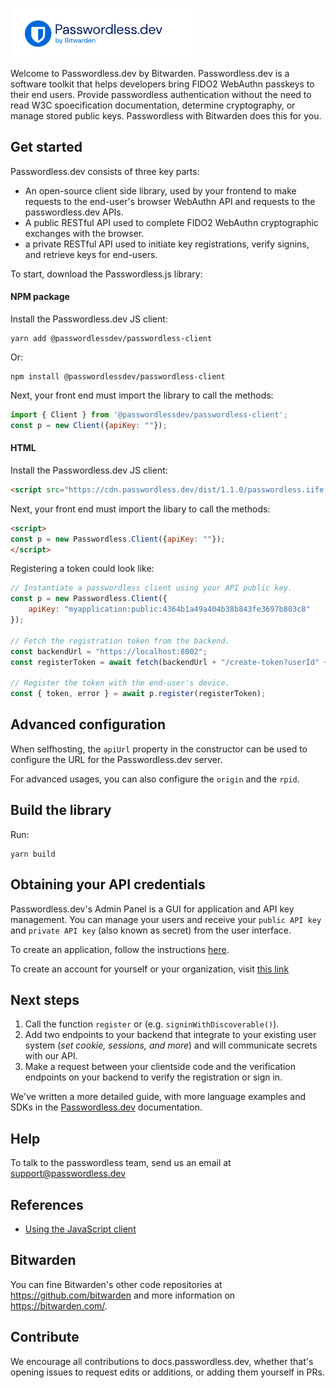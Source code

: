 ![passwordless by bitwarden](./Screenshot%202023-04-28%20at%2011.50.52%20AM%20(2).png)

Welcome to Passwordless.dev by Bitwarden. Passwordless.dev is a software toolkit that helps developers bring FIDO2 WebAuthn passkeys to their end users. Provide passwordless authentication without the need to read W3C spoecification documentation, determine cryptography, or manage stored public keys. Passwordless with Bitwarden does this for you.

## Get started

Passwordless.dev consists of three key parts:

* An open-source client side library, used by your frontend to make requests to the end-user's browser WebAuthn API and requests to the passwordless.dev APIs.
* A public RESTful API used to complete FIDO2 WebAuthn cryptographic exchanges with the browser.
* a private RESTful API used  to initiate key registrations, verify signins, and retrieve keys for end-users.

To start, download the Passwordless.js library:

#### NPM package

Install the Passwordless.dev JS client:

```console
yarn add @passwordlessdev/passwordless-client
```

Or:

```console
npm install @passwordlessdev/passwordless-client
```

Next, your front end must import the library to call the methods:

```js
import { Client } from '@passwordlessdev/passwordless-client';
const p = new Client({apiKey: ""});
```

#### HTML

Install the Passwordless.dev JS client:

```html
<script src="https://cdn.passwordless.dev/dist/1.1.0/passwordless.iife.js" crossorigin="anonymous"></script>`
```

Next, your front end must import the libary to call the methods:

```html
<script>
const p = new Passwordless.Client({apiKey: ""});
</script>
```

Registering a token could look like:

```javascript
// Instantiate a passwordless client using your API public key.
const p = new Passwordless.Client({
    apiKey: "myapplication:public:4364b1a49a404b38b843fe3697b803c8"
});

// Fetch the registration token from the backend.
const backendUrl = "https://localhost:8002";
const registerToken = await fetch(backendUrl + "/create-token?userId" + userId).then(r => r.json());

// Register the token with the end-user's device.
const { token, error } = await p.register(registerToken);
```

## Advanced configuration

When selfhosting, the `apiUrl` property in the constructor can be used to configure the URL for the Passwordless.dev server.

For advanced usages, you can also configure the `origin` and the `rpid`.

## Build the library

Run:

```console
yarn build
```

## Obtaining your API credentials

Passwordless.dev's Admin Panel is a GUI for application and API key management. You can manage your users and receive your `public API key` and `private API key` (also known as secret) from the user interface.

To create an application, follow the instructions [here](https://docs.passwordless.dev/).

To create an account for yourself or your organization, visit [this link](https://admin.passwordless.dev/signup)

## Next steps

1. Call the function `register` or (e.g. `signinWithDiscoverable()`).
2. Add two endpoints to your backend that integrate to your existing user system (*set cookie, sessions, and more*) and will communicate secrets with our API.
3. Make a request between your clientside code and the verification endpoints on your backend to verify the registration or sign in.

We've written a more detailed guide, with more language examples and SDKs in the [Passwordless.dev](https://docs.passwordless.dev/guide/) documentation.

## Help

To talk to the passwordless team, send us an email at support@passwordless.dev

## References
- [Using the JavaScript client](https://docs.passwordless.dev/guide/frontend/javascript.html)

## Bitwarden

You can fine Bitwarden's other code repositories at https://github.com/bitwarden and more information on https://bitwarden.com/.

## Contribute

We encourage all contributions to docs.passwordless.dev, whether that's opening issues to request edits or additions, or adding them yourself in PRs.
